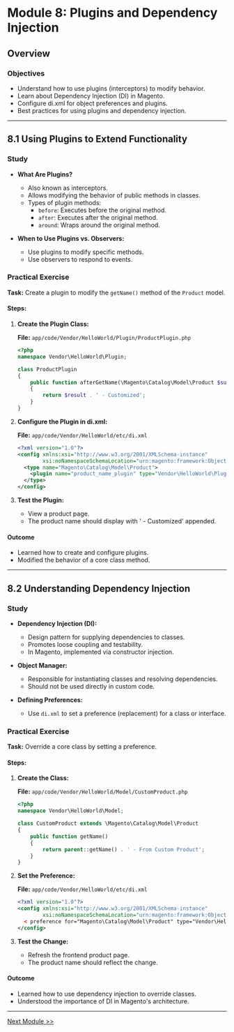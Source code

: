 # Module 8: Plugins and Dependency Injection

## Overview

### Objectives

- Understand how to use plugins (interceptors) to modify behavior.
- Learn about Dependency Injection (DI) in Magento.
- Configure di.xml for object preferences and plugins.
- Best practices for using plugins and dependency injection.

---

## 8.1 Using Plugins to Extend Functionality

### Study

- **What Are Plugins?**

  - Also known as interceptors.
  - Allows modifying the behavior of public methods in classes.
  - Types of plugin methods:
    - `before`: Executes before the original method.
    - `after`: Executes after the original method.
    - `around`: Wraps around the original method.

- **When to Use Plugins vs. Observers:**

  - Use plugins to modify specific methods.
  - Use observers to respond to events.

### Practical Exercise

**Task:** Create a plugin to modify the `getName()` method of the `Product` model.

#### Steps:

1. **Create the Plugin Class:**

   **File:** `app/code/Vendor/HelloWorld/Plugin/ProductPlugin.php`

   ```php
   <?php
   namespace Vendor\HelloWorld\Plugin;

   class ProductPlugin
   {
       public function afterGetName(\Magento\Catalog\Model\Product $subject, $result)
       {
           return $result . ' - Customized';
       }
   }
   ```

2. **Configure the Plugin in di.xml:**

   **File:** `app/code/Vendor/HelloWorld/etc/di.xml`

   ```xml
   <?xml version="1.0"?>
   <config xmlns:xsi="http://www.w3.org/2001/XMLSchema-instance"
           xsi:noNamespaceSchemaLocation="urn:magento:framework:ObjectManager/etc/config.xsd">
     <type name="Magento\Catalog\Model\Product">
       <plugin name="product_name_plugin" type="Vendor\HelloWorld\Plugin\ProductPlugin"/>
     </type>
   </config>
   ```

3. **Test the Plugin:**

   - View a product page.
   - The product name should display with ' - Customized' appended.

#### Outcome

- Learned how to create and configure plugins.
- Modified the behavior of a core class method.

---

## 8.2 Understanding Dependency Injection

### Study

- **Dependency Injection (DI):**

  - Design pattern for supplying dependencies to classes.
  - Promotes loose coupling and testability.
  - In Magento, implemented via constructor injection.

- **Object Manager:**

  - Responsible for instantiating classes and resolving dependencies.
  - Should not be used directly in custom code.

- **Defining Preferences:**

  - Use `di.xml` to set a preference (replacement) for a class or interface.

### Practical Exercise

**Task:** Override a core class by setting a preference.

#### Steps:

1. **Create the Class:**

   **File:** `app/code/Vendor/HelloWorld/Model/CustomProduct.php`

   ```php
   <?php
   namespace Vendor\HelloWorld\Model;

   class CustomProduct extends \Magento\Catalog\Model\Product
   {
       public function getName()
       {
           return parent::getName() . ' - From Custom Product';
       }
   }
   ```

2. **Set the Preference:**

   **File:** `app/code/Vendor/HelloWorld/etc/di.xml`

   ```xml
   <?xml version="1.0"?>
   <config xmlns:xsi="http://www.w3.org/2001/XMLSchema-instance"
           xsi:noNamespaceSchemaLocation="urn:magento:framework:ObjectManager/etc/config.xsd">
     < preference for="Magento\Catalog\Model\Product" type="Vendor\HelloWorld\Model\CustomProduct"/>
   </config>
   ```

3. **Test the Change:**

   - Refresh the frontend product page.
   - The product name should reflect the change.

#### Outcome

- Learned how to use dependency injection to override classes.
- Understood the importance of DI in Magento's architecture.

---

[Next Module >>](module9.md)